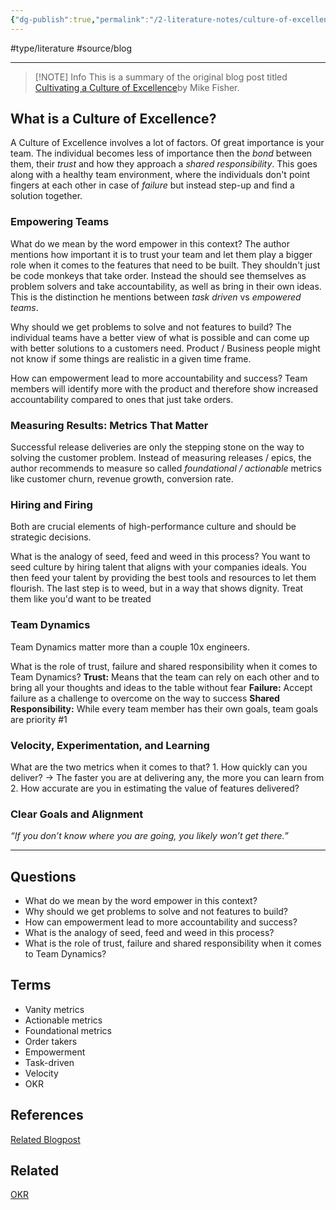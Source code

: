```yaml
---
{"dg-publish":true,"permalink":"/2-literature-notes/culture-of-excellence/","created":"2023-08-04 15:27","updated":"2023-08-05 07:05"}
---
```


#type/literature #source/blog

---

> [!NOTE] Info
> This is a summary of the original blog post titled [Cultivating a Culture of Excellence](https://mikefisher.substack.com/p/cultivating-a-culture-of-excellence)by Mike Fisher.
## What is a Culture of Excellence?

A Culture of Excellence involves a lot of factors. Of great importance is your team. The individual becomes less of importance then the *bond* between them, their *trust* and how they approach a *shared responsibility*. This goes along with a healthy team environment, where the individuals don't point fingers at each other in case of *failure* but instead step-up and find a solution together.
### Empowering Teams
What do we mean by the word empower in this context? 
	The author mentions how important it is to trust your team and let them play a bigger role when it comes to the features that need to be built. They shouldn't just be code monkeys that take order. Instead the should see themselves as problem solvers and take accountability, as well as bring in their own ideas. This is the distinction he mentions between *task driven* vs *empowered teams*.

Why should we get problems to solve and not features to build?
	The individual teams have a better view of what is possible and can come up with better solutions to a customers need. Product / Business people might not know if some things are realistic in a given time frame.

How can empowerment lead to more accountability and success?
	Team members will identify more with the product and therefore show increased accountability compared to ones that just take orders.
### Measuring Results: Metrics That Matter
Successful release deliveries are only the stepping stone on the way to solving the customer problem. Instead of measuring releases / epics, the author recommends to measure so called *foundational / actionable* metrics like customer churn, revenue growth, conversion rate.
### Hiring  and Firing
Both are crucial elements of high-performance culture and should be strategic decisions.

What is the analogy of seed, feed and weed in this process?
	You want to seed culture by hiring talent that aligns with your companies ideals. You then feed your talent by providing the best tools and resources to let them flourish. The last step is to weed, but in a way that shows dignity. Treat them like you'd want to be treated
### Team Dynamics
Team Dynamics matter more than a couple 10x engineers.

What is the role of trust, failure and shared responsibility when it comes to Team Dynamics?
	**Trust:** Means that the team can rely on each other and to bring all your thoughts and ideas to the table without fear
	**Failure:** Accept failure as a challenge to overcome on the way to success
	**Shared Responsibility:** While every team member has their own goals, team goals are priority #1
### Velocity, Experimentation, and Learning
What are the two metrics when it comes to that?
	1. How quickly can you deliver? -> The faster you are at delivering any, the more you can learn from
	2. How accurate are you in estimating the value of features delivered?
### Clear Goals and Alignment
*“If you don’t know where you are going, you likely won’t get there.”*

---
## Questions
- What do we mean by the word empower in this context? 
- Why should we get problems to solve and not features to build?
- How can empowerment lead to more accountability and success?
- What is the analogy of seed, feed and weed in this process?
- What is the role of trust, failure and shared responsibility when it comes to Team Dynamics?
## Terms
- Vanity metrics
- Actionable metrics
- Foundational metrics
- Order takers
- Empowerment
- Task-driven
- Velocity 
- OKR
## References
[Related Blogpost](https://mikefisher.substack.com/p/cultivating-a-culture-of-excellence)
## Related
[OKR](https://www.atlassian.com/agile/agile-at-scale/okr)